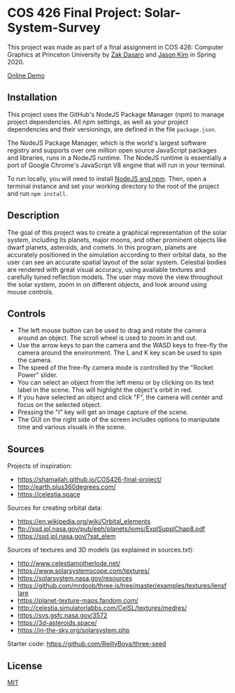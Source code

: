 # COS 426 Final Project: Solar-System-Survey

This project was made as part of a final assignment in COS 426: Computer Graphics at Princeton University by [Zak Dasaro](https://github.com/zdasaro) and [Jason Kim](https://github.com/jkim117) in Spring 2020.

[Online Demo](https://zdasaro.github.io/Solar-System-Survey/)

## Installation
This project uses the GitHub's NodeJS Package Manager (npm) to manage project dependencies. All npm settings, as well as your project dependencies and their versionings, are defined in the file `package.json`.

The NodeJS Package Manager, which is the world's largest software registry and supports over one million open source JavaScript packages and libraries, runs in a NodeJS runtime. The NodeJS runtime is essentially a port of Google Chrome's JavaScript V8 engine that will run in your terminal.

To run locally, you will need to install [NodeJS and npm](https://www.npmjs.com/get-npm). Then, open a terminal instance and set your working directory to the root of the project and run `npm install`.

## Description
The goal of this project was to create a graphical representation of the solar system, including its planets, major moons, and other prominent objects like dwarf planets, asteroids, and comets. In this program, planets are accurately positioned in the simulation according to their orbital data, so the user can see an accurate spatial layout of the solar system. Celestial bodies are rendered with great visual accuracy, using available textures and carefully tuned reflection models. The user may move the view throughout the solar system, zoom in on different objects, and look around using mouse controls.

## Controls
* The left mouse button can be used to drag and rotate the camera around an object. The scroll wheel is used to zoom in and out.
* Use the arrow keys to pan the camera and the WASD keys to free-fly the camera around the environment. The L and K key scan be used to spin the camera.
* The speed of the free-fly camera mode is controlled by the "Rocket Power" slider.
* You can select an object from the left menu or by clicking on its text label in the scene. This will highlight the object's orbit in red.
* If you have selected an object and click "F", the camera will center and focus on the selected object.
* Pressing the "I" key will get an image capture of the scene.
* The GUI on the right side of the screen includes options to manipulate time and various visuals in the scene.

## Sources
Projects of inspiration:
* https://shamailah.github.io/COS426-final-project/
* http://earth.plus360degrees.com/
* https://celestia.space

Sources for creating orbital data:
* https://en.wikipedia.org/wiki/Orbital_elements
* ftp://ssd.jpl.nasa.gov/pub/eph/planets/ioms/ExplSupplChap8.pdf
* https://ssd.jpl.nasa.gov/?sat_elem

Sources of textures and 3D models (as explained in sources.txt):
* http://www.celestiamotherlode.net/
* https://www.solarsystemscope.com/textures/
* https://solarsystem.nasa.gov/resources
* https://github.com/mrdoob/three.js/tree/master/examples/textures/lensflare
* https://planet-texture-maps.fandom.com/
* http://celestia.simulatorlabbs.com/CelSL/textures/medres/
* https://svs.gsfc.nasa.gov/3572
* https://3d-asteroids.space/
* https://in-the-sky.org/solarsystem.php

Starter code: https://github.com/ReillyBova/three-seed

## License
[MIT](./LICENSE)
